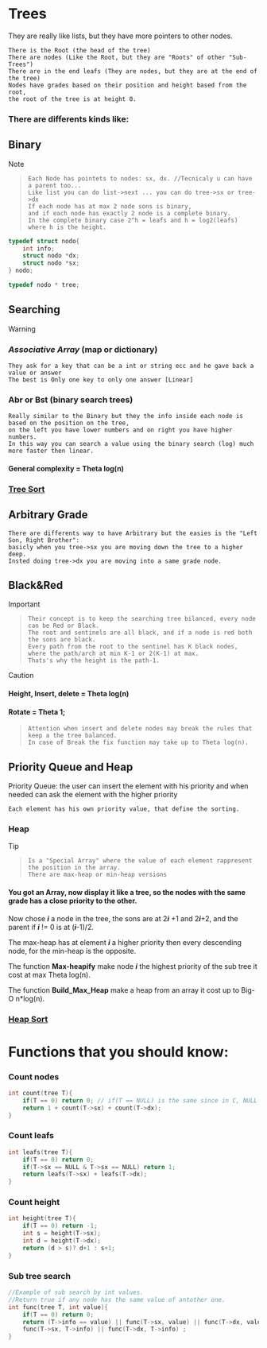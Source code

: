 # Trees

They are really like lists, but they have more pointers to other nodes.
    
    There is the Root (the head of the tree)
    There are nodes (Like the Root, but they are "Roots" of other "Sub-Trees")
    There are in the end leafs (They are nodes, but they are at the end of the tree)
    Nodes have grades based on their position and height based from the root,
    the root of the tree is at height 0.
    
### There are differents kinds like:

## Binary
> [!NOTE]
>>     Each Node has pointets to nodes: sx, dx. //Tecnicaly u can have a parent too...
>>     Like list you can do list->next ... you can do tree->sx or tree->dx
>>     If each node has at max 2 node sons is binary, 
>>     and if each node has exactly 2 node is a complete binary.
>>     In the complete binary case 2^h = leafs and h = log2(leafs) where h is the height.

```c
typedef struct nodo{
    int info;
    struct nodo *dx;
    struct nodo *sx;
} nodo;

typedef nodo * tree;
```

## Searching
> [!WARNING]
> ### *Associative Array* (map or dictionary)
>     They ask for a key that can be a int or string ecc and he gave back a value or answer
>     The best is Only one key to only one answer [Linear]
>
>### Abr or Bst (binary search trees)
> 
>     Really similar to the Binary but they the info inside each node is based on the position on the tree, 
>     on the left you have lower numbers and on right you have higher numbers.
>     In this way you can search a value using the binary search (log) much more faster then linear.
> #### General complexity = Theta log(n)
>### [Tree Sort](../SortingAlgorithms/SortingAlgorithms.md#tree-sort)

## Arbitrary Grade

    There are differents way to have Arbitrary but the easies is the "Left Son, Right Brother":
    basicly when you tree->sx you are moving down the tree to a higher deep.
    Insted doing tree->dx you are moving into a same grade node.

## Black&Red

> [!IMPORTANT]
>>     Their concept is to keep the searching tree bilanced, every node can be Red or Black.
>>     The root and sentinels are all black, and if a node is red both the sons are black.
>>     Every path from the root to the sentinel has K black nodes, where the path/arch at min K-1 or 2(K-1) at max.
>>     Thats's why the height is the path-1.

> [!CAUTION]
> #### Height, Insert, delete = Theta log(n)
> #### Rotate = Theta 1;
>>
>>     Attention when insert and delete nodes may break the rules that keep a the tree balanced.
>>     In case of Break the fix function may take up to Theta log(n).

## Priority Queue and Heap 

Priority Queue: the user can insert the element with his priority and when needed can ask the element with the higher priority

    Each element has his own priority value, that define the sorting.

### Heap
>[!TIP]
>>     Is a "Special Array" where the value of each element rappresent the position in the array.
>>     There are max-heap or min-heap versions
>#### You got an Array, now display it like a tree, so the nodes with the same grade has a close priority to the other.
>    Now chose ***i*** a node in the tree, the sons are at 2***i*** +1 and 2***i***+2,
>    and the parent if ***i*** != 0 is at (***i***-1)/2.
>
>    The max-heap has at element ***i*** a higher priority then every descending node,
>    for the min-heap is the opposite.
>
>    The function **Max-heapify** make node ***i*** the highest priority of the sub tree it cost at max Theta log(n).
>
>    The function **Build_Max_Heap** make a heap from an array it cost up to Big-O n*log(n).
>### [Heap Sort](../SortingAlgorithms/SortingAlgorithms.md#heap-sort)

# Functions that you should know:

### Count nodes

```c
int count(tree T){
    if(T == 0) return 0; // if(T == NULL) is the same since in C, NULL is a macro to 0.
    return 1 + count(T->sx) + count(T->dx);
}
```

### Count leafs

```c
int leafs(tree T){
    if(T == 0) return 0;
    if(T->sx == NULL & T->sx == NULL) return 1;
    return leafs(T->sx) + leafs(T->dx);
}
```

### Count height

```c
int height(tree T){
    if(T == 0) return -1;
    int s = height(T->sx);
    int d = height(T->dx);
    return (d > s)? d+1 : s+1;
}
```

### Sub tree search

```c
//Example of sub search by int values.
//Return true if any node has the same value of antother one.
int func(tree T, int value){
    if(T == 0) return 0;
    return (T->info == value) || func(T->sx, value) || func(T->dx, value) ||
    func(T->sx, T->info) || func(T->dx, T->info) ;
}
```
<!--
### Add on the tree

### Remove from the tree
